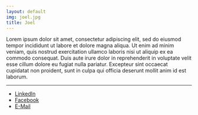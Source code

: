 ```yaml
---
layout: default
img: joel.jpg
title: Joel
---
```


Lorem ipsum dolor sit amet, consectetur adipiscing elit, sed do eiusmod tempor incididunt ut labore et dolore magna aliqua. Ut enim ad minim veniam, quis nostrud exercitation ullamco laboris nisi ut aliquip ex ea commodo consequat. Duis aute irure dolor in reprehenderit in voluptate velit esse cillum dolore eu fugiat nulla pariatur. Excepteur sint occaecat cupidatat non proident, sunt in culpa qui officia deserunt mollit anim id est laborum.


<hr class="intro-divider">
<div>
  <ul class="list-inline">
    <li>
      <a href="https://www.linkedin.com/in/joel-sullivan-3b22b4145/" class="btn btn-default btn-lg" target="_blank">
      <i class="fa fa-linkedin fa-fw"></i><span class="network-name">LinkedIn</span></a>
    </li>
    <li>
      <a href="https://www.facebook.com/joel.es.1048" class="btn btn-default btn-lg" target="_blank">
      <i class="fa fa-facebook fa-fw"></i> <span class="network-name">Facebook</span></a>
    </li>
    <li>
      <a href="mailto:joel@sullivans.co" class="btn btn-default btn-lg" target="_blank">
      <i class="fa fa-envelope fa-fw"></i><span class="network-name">E-Mail</span></a>
    </li>
  </ul>
</div>